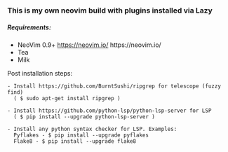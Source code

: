 <h3>This is my own neovim build with plugins installed via Lazy</h3>

<h5>Requirements:</h5>
<ul>
  <li>NeoVim 0.9+ <a href="https://neovim.io/">https://neovim.io/</a> https://neovim.io/ </li>
  <li>Tea</li>
  <li>Milk</li>
</ul>  


Post installation steps:

    - Install https://github.com/BurntSushi/ripgrep for telescope (fuzzy find)
      ( $ sudo apt-get install ripgrep )

    - Install https://github.com/python-lsp/python-lsp-server for LSP
      ( $ pip install --upgrade python-lsp-server )

    - Install any python syntax checker for LSP. Examples:
      Pyflakes - $ pip install --upgrade pyflakes
      Flake8 - $ pip install --upgrade flake8
